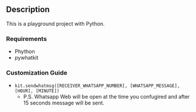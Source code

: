 ## Description

This is a playground project with Python.

### Requirements

* Phython
* pywhatkit

### Customization Guide

*   `kit.sendwhatmsg([RECEIVER_WHATSAPP_NUMBER], [WHATSAPP_MESSAGE], [HOUR], [MINUTE])`
    * P.S. Whatsapp Web will be open at the time you confugired and after 15 seconds message will be sent.